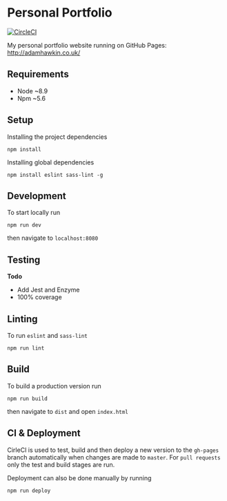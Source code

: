 # Personal Portfolio

[![CircleCI](https://circleci.com/gh/ahawkin/personal-portfolio/tree/master.svg?style=shield&circle-token=51c1272168ded9e1a7db6f09befdd249e32bbc2d)](https://circleci.com/gh/ahawkin/personal-portfolio/tree/master)

My personal portfolio website running on GitHub Pages: http://adamhawkin.co.uk/

## Requirements
- Node ~8.9
- Npm ~5.6

## Setup
Installing the project dependencies

    npm install

Installing global dependencies

    npm install eslint sass-lint -g

## Development  
To start locally run

    npm run dev

then navigate to `localhost:8080`

## Testing
**Todo**
- Add Jest and Enzyme
- 100% coverage

## Linting
To run `eslint` and `sass-lint`

    npm run lint

## Build
To build a production version run

    npm run build

then navigate to `dist` and open `index.html`

## CI & Deployment
CirleCI is used to test, build and then deploy a new version to the `gh-pages` branch automatically when changes are made to `master`. For `pull requests` only the test and build stages are run.

Deployment can also be done manually by running

    npm run deploy
